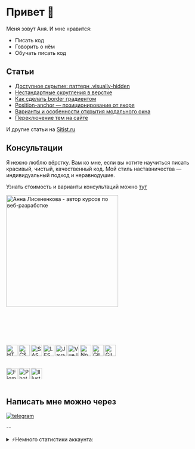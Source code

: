 # Привет 🤗

Меня зовут Аня. И мне нравится:
- Писать код
- Говорить о нём
- Обучать писать код

## Статьи
- [Доступное скрытие: паттерн .visually-hidden](https://sitist.ru/visually-hidden.html)
- [Нестандартные скругления в верстке](https://sitist.ru/magic-border-radius.html)
- [Как сделать border градиентом](https://sitist.ru/gradient-border.html)
- [Position-anchor — позиционирование от якоря](https://sitist.ru/position-anchor.html)
- [Варианты и особенности открытия модального окна](https://sitist.ru/modal-opening.html)
- [Переключение тем на сайте](https://sitist.ru/theme-toggle.html)

И другие статьи на [Sitist.ru](https://sitist.ru/)

## Консультации
Я&nbsp;нежно люблю вёрстку. Вам ко&nbsp;мне, если вы&nbsp;хотите научиться писать красивый, чистый, качественный код. Мой стиль наставничества&nbsp;&mdash; индивидуальный подход и&nbsp;неравнодушие.

Узнать стоимость и варианты консультаций можно [тут](https://sitist.ru/consultations.html)

<img alt="Анна Лисененкова - автор курсов по веб-разработке" width="300px" src="https://sitist.ru/img/Anna1@1x.jpg" />


## &nbsp;
&nbsp;

<img align="left" alt="HTML" width="30px" src="https://cdn.jsdelivr.net/gh/devicons/devicon/icons/html5/html5-plain.svg" />
<img align="left" alt="CSS" width="30px" src="https://cdn.jsdelivr.net/gh/devicons/devicon/icons/css3/css3-plain.svg" />
<img align="left" alt="SASS" width="30px" src="https://cdn.jsdelivr.net/gh/devicons/devicon@latest/icons/sass/sass-original.svg" />
<img align="left" alt="LESS" width="30px" src="https://cdn.jsdelivr.net/gh/devicons/devicon@latest/icons/less/less-plain-wordmark.svg" />

<img align="left" alt="JavaScript" width="30px" src="https://cdn.jsdelivr.net/gh/devicons/devicon/icons/javascript/javascript-plain.svg" />
<img align="left" alt="VueJS" width="30px" src="https://cdn.jsdelivr.net/gh/devicons/devicon@latest/icons/vuejs/vuejs-original.svg" />
<img align="left" alt="NodeJS" width="30px"  src="https://cdn.jsdelivr.net/gh/devicons/devicon/icons/nodejs/nodejs-original.svg" />

<img align="left" alt="Git" width="30px" src="https://cdn.jsdelivr.net/gh/devicons/devicon/icons/git/git-original.svg" />
<img align="left" alt="GitHub" width="30px" src="https://cdn.jsdelivr.net/gh/devicons/devicon/icons/github/github-original.svg" />

&nbsp;

&nbsp;

<img align="left" alt="Figma" width="30px" src="https://cdn.jsdelivr.net/gh/devicons/devicon@latest/icons/figma/figma-original.svg" />
<img align="left" alt="Photoshop" width="30px" src="https://cdn.jsdelivr.net/gh/devicons/devicon@latest/icons/photoshop/photoshop-original.svg" />
<img align="left" alt="Illustrator" width="30px"  src="https://cdn.jsdelivr.net/gh/devicons/devicon@latest/icons/illustrator/illustrator-plain.svg" />
          
&nbsp;

&nbsp;

## Написать мне можно через

[<img alt="telegram" src="https://github.com/Ankhena/Ankhena/assets/20879307/1e922ba6-155e-414a-83f9-836b17b89fc1">](https://t.me/Ankhena)

--

<details>
  <summary>⚡Немного статистики аккаунта:</summary>
  
![Top langs](https://github-readme-stats.vercel.app/api/top-langs/?username=ankhena&layout=compact)
![statistics](https://github-readme-stats.vercel.app/api?username=ankhena)
  
![](https://github-profile-summary-cards.vercel.app/api/cards/profile-details?username=ankhena&theme=github)
   
</details>





<!--

![Top langs](https://github-readme-stats.vercel.app/api/top-langs/?username=ankhena&layout=compact)

**Ankhena/Ankhena** is a ✨ _special_ ✨ repository because its `README.md` (this file) appears on your GitHub profile.

Here are some ideas to get you started:

- 🔭 I’m currently working on ...
- 🌱 I’m currently learning ...
- 👯 I’m looking to collaborate on ...
- 🤔 I’m looking for help with ...
- 💬 Ask me about ...
- 📫 How to reach me: ...
- 😄 Pronouns: ...
- ⚡ Fun fact: ...
-->
